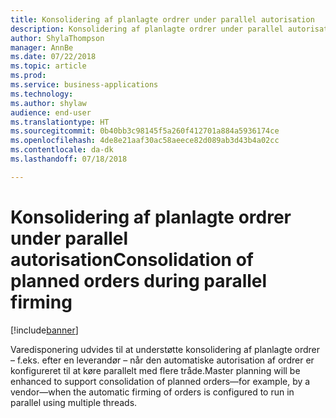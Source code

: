 ```yaml
---
title: Konsolidering af planlagte ordrer under parallel autorisation
description: Konsolidering af planlagte ordrer under parallel autorisation
author: ShylaThompson
manager: AnnBe
ms.date: 07/22/2018
ms.topic: article
ms.prod: 
ms.service: business-applications
ms.technology: 
ms.author: shylaw
audience: end-user
ms.translationtype: HT
ms.sourcegitcommit: 0b40bb3c98145f5a260f412701a884a5936174ce
ms.openlocfilehash: 4de8e21aaf30ac58aeece82d089ab3d43b4a02cc
ms.contentlocale: da-dk
ms.lasthandoff: 07/18/2018

---
```


# <a name="consolidation-of-planned-orders-during-parallel-firming"></a><span data-ttu-id="bcbe8-103">Konsolidering af planlagte ordrer under parallel autorisation</span><span class="sxs-lookup"><span data-stu-id="bcbe8-103">Consolidation of planned orders during parallel firming</span></span>

[!include[banner](../../includes/banner.md)]

<span data-ttu-id="bcbe8-104">Varedisponering udvides til at understøtte konsolidering af planlagte ordrer – f.eks. efter en leverandør – når den automatiske autorisation af ordrer er konfigureret til at køre parallelt med flere tråde.</span><span class="sxs-lookup"><span data-stu-id="bcbe8-104">Master planning will be enhanced to support consolidation of planned orders—for example, by a vendor—when the automatic firming of orders is configured to run in parallel using multiple threads.</span></span>

